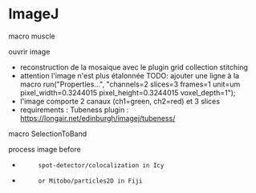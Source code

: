# ImageJ

macro muscle

ouvrir image
* reconstruction de la mosaique avec le plugin grid collection stitching
* attention l'image n'est plus étalonnée TODO: ajouter une ligne à la macro
run("Properties...", "channels=2 slices=3 frames=1 unit=um pixel_width=0.3244015 pixel_height=0.3244015 voxel_depth=1");
* l'image comporte 2 canaux  (ch1=green, ch2=red) et 3 slices
* requirements : Tubeness plugin : https://longair.net/edinburgh/imagej/tubeness/


macro SelectionToBand

 process image before 
 * 			spot-detector/colocalization in Icy
 * 			or Mitobo/particles2D in Fiji
